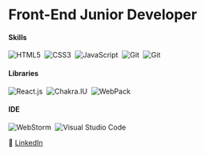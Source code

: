 <h1>Front-End Junior Developer</h1>

#### Skills

  ![HTML5](https://img.shields.io/badge/-HTML-0D1117?style=for-the-badge&logo=html5&labelColor=0D1117)&nbsp;
  ![CSS3](https://img.shields.io/badge/-CSS-0D1117?style=for-the-badge&logo=CSS3&logoColor=1572B6&labelColor=0D1117)&nbsp;
  ![JavaScript](https://img.shields.io/badge/-JavaScript-0D1117?style=for-the-badge&logo=javascript&labelColor=0D1117&textColor=0D1117)&nbsp;
  ![Git](https://img.shields.io/badge/-Git-0D1117?style=for-the-badge&logo=git&labelColor=0D1117)&nbsp;
  ![Git](https://img.shields.io/badge/-GitHub-0D1117?style=for-the-badge&logo=github&labelColor=0D1117)&nbsp;
  
  
#### Libraries  
  ![React.js](https://img.shields.io/badge/-React.js-0D1117?style=for-the-badge&logo=react&labelColor=0D1117)&nbsp;
  ![Chakra.IU](https://img.shields.io/badge/-Chakra.UI-0D1117?style=for-the-badge&logo=chakraui&labelColor=0D1117)&nbsp;
  ![WebPack](https://img.shields.io/badge/-WebPack-0D1117?style=for-the-badge&logo=webpack&labelColor=0D1117)&nbsp;

#### IDE
  ![WebStorm](https://img.shields.io/badge/-WebStorm-0D1117?style=for-the-badge&logo=webstorm&labelColor=0D1117)&nbsp;
  ![Visual Studio Code](https://img.shields.io/badge/Visual%20Studio%20Code-0D1117.svg?style=for-the-badge&logo=visual-studio-code&logoColor=white)
  
  :briefcase: <a href="https://br.linkedin.com/in/lucas-pirolli-aa64031b3" target="_blank">LinkedIn</a><br>
  

  
 
  

  

